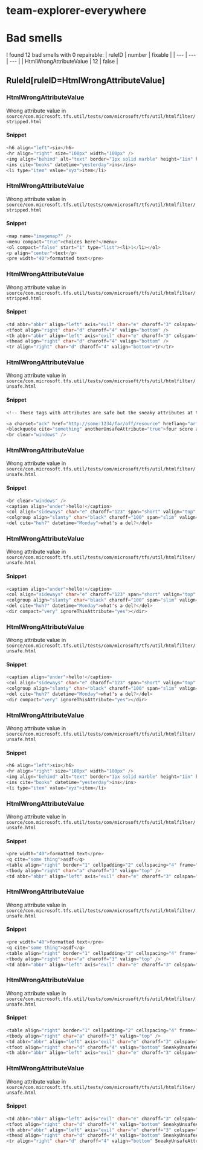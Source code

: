 # team-explorer-everywhere 
 
# Bad smells
I found 12 bad smells with 0 repairable:
| ruleID | number | fixable |
| --- | --- | --- |
| HtmlWrongAttributeValue | 12 | false |
## RuleId[ruleID=HtmlWrongAttributeValue]
### HtmlWrongAttributeValue
Wrong attribute value
in `source/com.microsoft.tfs.util/tests/com/microsoft/tfs/util/htmlfilter/stripped.html`
#### Snippet
```java
<h6 align="left">six</h6>
<hr align="right" size="100px" width="100px" />
<img align="behind" alt="text" border="1px solid marble" height="1in" hspace="ack" ismap="true" longdesc="long text" name="asdf" src="http://some/far/image.png" usemap="false" vspace="something" width="100px" alt2="x" src2="y" />
<ins cite="books" datetime="yesterday">ins</ins>
<li type="item" value="xyz">item</li>
```

### HtmlWrongAttributeValue
Wrong attribute value
in `source/com.microsoft.tfs.util/tests/com/microsoft/tfs/util/htmlfilter/stripped.html`
#### Snippet
```java
<map name="imagemap?" />
<menu compact="true">choices here?</menu>
<ol compact="false" start="1" type="list"><li>1</li></ol>
<p align="center">text</p>
<pre width="40">formatted text</pre>
```

### HtmlWrongAttributeValue
Wrong attribute value
in `source/com.microsoft.tfs.util/tests/com/microsoft/tfs/util/htmlfilter/stripped.html`
#### Snippet
```java
<td abbr="abbr" align="left" axis="evil" char="e" charoff="3" colspan="2" headers="no" height="some" nowrap="true" rowspan="3" scope="mouthwash" valign="bottom" width="billions">td</td>
<tfoot align="right" char="d" charoff="4" valign="bottom" />
<th abbr="abbr" align="left" axis="evil" char="e" charoff="3" colspan="2" headers="no" height="some" nowrap="true" rowspan="3" scope="mouthwash" valign="bottom" width="billions">th</th>
<thead align="right" char="d" charoff="4" valign="bottom" />
<tr align="right" char="d" charoff="4" valign="bottom">tr</tr>
```

### HtmlWrongAttributeValue
Wrong attribute value
in `source/com.microsoft.tfs.util/tests/com/microsoft/tfs/util/htmlfilter/unsafe.html`
#### Snippet
```java
<!-- These tags with attributes are safe but the sneaky attributes at the end will be stripped. -->

<a charset="ack" href="http://some:1234/far/off/resource" hreflang="arf" name="xyz" rel="link" rev="1" shape="oblong" tabindex="33" type="weird" unsafeAttribute="true">abc</a>
<blockquote cite="something" anotherUnsafeAttribute="true">four score and seven years ago</blockquote>
<br clear="windows" />
```

### HtmlWrongAttributeValue
Wrong attribute value
in `source/com.microsoft.tfs.util/tests/com/microsoft/tfs/util/htmlfilter/unsafe.html`
#### Snippet
```java
<br clear="windows" />
<caption align="under">hello!</caption>
<col align="sideways" char="e" charoff="123" span="short" valign="top" width="fat">Ionic</col>
<colgroup align="slanty" char="black" charoff="100" span="slim" valign="low" width="medium" anotherSneakyUnsafe="here" />
<del cite="huh?" datetime="Monday">what's a del?</del>
```

### HtmlWrongAttributeValue
Wrong attribute value
in `source/com.microsoft.tfs.util/tests/com/microsoft/tfs/util/htmlfilter/unsafe.html`
#### Snippet
```java
<caption align="under">hello!</caption>
<col align="sideways" char="e" charoff="123" span="short" valign="top" width="fat">Ionic</col>
<colgroup align="slanty" char="black" charoff="100" span="slim" valign="low" width="medium" anotherSneakyUnsafe="here" />
<del cite="huh?" datetime="Monday">what's a del?</del>
<dir compact="very" ignoreThisAttribute="yes"></dir>
```

### HtmlWrongAttributeValue
Wrong attribute value
in `source/com.microsoft.tfs.util/tests/com/microsoft/tfs/util/htmlfilter/unsafe.html`
#### Snippet
```java
<caption align="under">hello!</caption>
<col align="sideways" char="e" charoff="123" span="short" valign="top" width="fat">Ionic</col>
<colgroup align="slanty" char="black" charoff="100" span="slim" valign="low" width="medium" anotherSneakyUnsafe="here" />
<del cite="huh?" datetime="Monday">what's a del?</del>
<dir compact="very" ignoreThisAttribute="yes"></dir>
```

### HtmlWrongAttributeValue
Wrong attribute value
in `source/com.microsoft.tfs.util/tests/com/microsoft/tfs/util/htmlfilter/unsafe.html`
#### Snippet
```java
<h6 align="left">six</h6>
<hr align="right" size="100px" width="100px" />
<img align="behind" alt="text" border="1px solid marble" height="1in" hspace="ack" ismap="true" longdesc="long text" name="asdf" src="http://some/far/image.png" usemap="false" vspace="something" width="100px" alt2="x" src2="y" scaryUnsafeScriptAttribute="please" />
<ins cite="books" datetime="yesterday">ins</ins>
<li type="item" value="xyz">item</li>
```

### HtmlWrongAttributeValue
Wrong attribute value
in `source/com.microsoft.tfs.util/tests/com/microsoft/tfs/util/htmlfilter/unsafe.html`
#### Snippet
```java
<pre width="40">formatted text</pre>
<q cite="some thing">asdf</q>
<table align="right" border="1" cellpadding="2" cellspacing="4" frame="no" rules="strict" summary="short" width="100" caption="good table">table tags</table>
<tbody align="right" char="a" charoff="3" valign="top" />
<td abbr="abbr" align="left" axis="evil" char="e" charoff="3" colspan="2" headers="no" height="some" nowrap="true" rowspan="3" scope="mouthwash" valign="bottom" width="billions">td</td>
```

### HtmlWrongAttributeValue
Wrong attribute value
in `source/com.microsoft.tfs.util/tests/com/microsoft/tfs/util/htmlfilter/unsafe.html`
#### Snippet
```java
<pre width="40">formatted text</pre>
<q cite="some thing">asdf</q>
<table align="right" border="1" cellpadding="2" cellspacing="4" frame="no" rules="strict" summary="short" width="100" caption="good table">table tags</table>
<tbody align="right" char="a" charoff="3" valign="top" />
<td abbr="abbr" align="left" axis="evil" char="e" charoff="3" colspan="2" headers="no" height="some" nowrap="true" rowspan="3" scope="mouthwash" valign="bottom" width="billions">td</td>
```

### HtmlWrongAttributeValue
Wrong attribute value
in `source/com.microsoft.tfs.util/tests/com/microsoft/tfs/util/htmlfilter/unsafe.html`
#### Snippet
```java
<table align="right" border="1" cellpadding="2" cellspacing="4" frame="no" rules="strict" summary="short" width="100" caption="good table">table tags</table>
<tbody align="right" char="a" charoff="3" valign="top" />
<td abbr="abbr" align="left" axis="evil" char="e" charoff="3" colspan="2" headers="no" height="some" nowrap="true" rowspan="3" scope="mouthwash" valign="bottom" width="billions">td</td>
<tfoot align="right" char="d" charoff="4" valign="bottom" SneakyUnsafeAttribute="here" />
<th abbr="abbr" align="left" axis="evil" char="e" charoff="3" colspan="2" headers="no" height="some" nowrap="true" rowspan="3" scope="mouthwash" valign="bottom" width="billions">th</th>
```

### HtmlWrongAttributeValue
Wrong attribute value
in `source/com.microsoft.tfs.util/tests/com/microsoft/tfs/util/htmlfilter/unsafe.html`
#### Snippet
```java
<td abbr="abbr" align="left" axis="evil" char="e" charoff="3" colspan="2" headers="no" height="some" nowrap="true" rowspan="3" scope="mouthwash" valign="bottom" width="billions">td</td>
<tfoot align="right" char="d" charoff="4" valign="bottom" SneakyUnsafeAttribute="here" />
<th abbr="abbr" align="left" axis="evil" char="e" charoff="3" colspan="2" headers="no" height="some" nowrap="true" rowspan="3" scope="mouthwash" valign="bottom" width="billions">th</th>
<thead align="right" char="d" charoff="4" valign="bottom" SneakyUnsafeAttribute="here" />
<tr align="right" char="d" charoff="4" valign="bottom" SneakyUnsafeAttribute="here">tr</tr>
```

